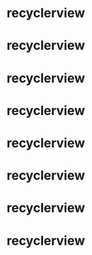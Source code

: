 # recyclerview
# recyclerview
# recyclerview
# recyclerview
# recyclerview
# recyclerview
# recyclerview
# recyclerview
